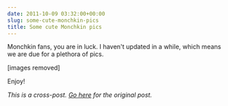 ```yaml
---
date: 2011-10-09 03:32:00+00:00
slug: some-cute-monchkin-pics
title: Some cute Monchkin pics
---
```


Monchkin fans, you are in luck. I haven't updated in a while, which means we are due for a plethora of pics.

[images removed]

Enjoy!

*This is a cross-post. [Go here](https://aprivateword.wordpress.com/2011/10/09/some-cute-mia-pics/) for the original post.*
